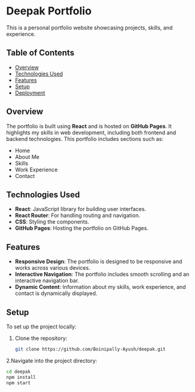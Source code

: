 # Deepak Portfolio

This is a personal portfolio website showcasing projects, skills, and experience.

## Table of Contents

- [Overview](#overview)
- [Technologies Used](#technologies-used)
- [Features](#features)
- [Setup](#setup)
- [Deployment](#deployment)

## Overview

The portfolio is built using **React** and is hosted on **GitHub Pages**. It highlights my skills in web development, including both frontend and backend technologies. This portfolio includes sections such as:

- Home
- About Me
- Skills
- Work Experience
- Contact

## Technologies Used

- **React**: JavaScript library for building user interfaces.
- **React Router**: For handling routing and navigation.
- **CSS**: Styling the components.
- **GitHub Pages**: Hosting the portfolio on GitHub Pages.

## Features

- **Responsive Design**: The portfolio is designed to be responsive and works across various devices.
- **Interactive Navigation**: The portfolio includes smooth scrolling and an interactive navigation bar.
- **Dynamic Content**: Information about my skills, work experience, and contact is dynamically displayed.

## Setup

To set up the project locally:

1. Clone the repository:
   ```bash
   git clone https://github.com/Boinipally-Ayush/deepak.git
2.Navigate into the project directory:
   ```bash
   cd deepak
   npm install
   npm start


